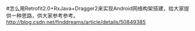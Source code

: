 #怎么用Retrofit2.0+RxJava+Dragger2来实现Android网络构架搭建，给大家提供一种思路，供大家参考参考。 
http://blog.csdn.net/finddreams/article/details/50849385

